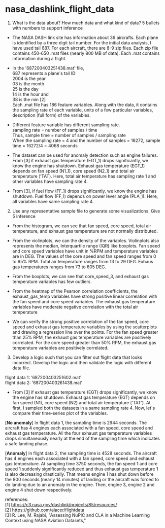 # nasa_dashlink_flight_data

1. What is the data about? How much data and what kind of data? 5 bullets with numbers to support inference

- The NASA DASH link site has information about 36 aircrafts. Each plane is identified by a three digit tail number. For the initial data analysis, I have used tail 687. For each aircraft, there are 8-9 zip files. Each zip file contains 450-650 .mat files (nearly 800 MB of data). Each .mat contains information during a flight. 

- In the '687200403251438.mat' file, 
    <br>687 represents a plane's tail ID
    <br>2004 is the year
    <br>03 is the month
    <br>25 is the day
    <br>14 is the hour and
    <br>38 is the min [2] 
<br> Each .mat file has 186 feature variables. Along with the data, it contains the sampling rate of each variable, units of a few particular variables, description (full form) of the variables.


- Different feature variable has different sampling rate. 
<br>sampling rate = number of samples / time
<br>Thus, sample time = number of samples / sampling rate 
<br>When the sampling rate = 4 and the number of samples = 16272, sample time = 16272/4 = 4068 seconds


- The dataset can be used for anomaly detection such as engine failures. From [3] if exhaust gas temperature (EGT_1) drops significantly, we know the engine has shutdown. Exhaust gas temperature (EGT_1) depends on fan speed (N1_1), core speed (N2_1) and total air temperature ('TAT). Here, total air temperature has sampling rate 1 and other variables have sampling rate 4.


- From [3], if fuel flow (FF_1) drops significantly, we know the engine has shutdown. Fuel flow (FF_1) depends on power lever angle (PLA_1). Here, all variables have same sampling rate 4.

2. Use any representative sample file to generate some visualizations. Give 5 inference

- From the histogram, we can see that fan speed, core speed, total air temperature, and exhaust gas temperature are not normally distributed.


- From the violinplots, we can the density of the variables. Violinplots also represents the median, Interquartile range (IQR) like boxplots. Fan speed and core speed variables have unit in %RPM  and temperature variables are in DEG. The values of the core speed and fan speed ranges from 0 to 95% RPM. Total air temperature ranges from 13 to 29 DEG. Exhaus gas temperatures ranges from 73 to 605 DEG.


- From the boxplots, we can see that core_speed_3, and exhaust gas temperature variables has few outliers.


- From the heatmap of the Pearson correlation coefficients, the exhaust_gas_temp variables have strong positive linear correlation with the fan speed and core speed variables. The exhaust gas temperature variables have moderate negative correlation with the total air temperature


- We can verify the strong positive correlation of the fan speed, core speed and exhaust gas temperature variables by using the scatterplots and drawing a regression line over the points. For the fan speed greater than 25% RPM, the exhaust gas temperature variables are positively correlated. For the core speed greater than 50% RPM, the exhaust gas temperature variables are positively correlated. 

3. Develop a logic such that you can filter out flight data that looks incorrect. Develop the logic and then validate the logic with different data file.

flight data 1: '687200403251602.mat'
<br>flight data 2: '687200403261438.mat'

- From [3] if exhaust gas temperature (EGT) drops significantly, we know the engine has shutdown. Exhaust gas temperature (EGT) depends on fan speed (N1), core speed (N2) and total air temperature ('TAT'). 
At first, I sampled both the datasets in a same sampling rate 4. Now, let's compare their time-series plot of the variables. 

[**No anomaly**] In flight data 1, the sampling time is 2944 seconds. The aircraft has 4 engines each associated with a fan speed, core speed and exhaust gas temperature. All the four exhaust gas temperature variables drops simultaneously nearly at the end of the sampling time which indicates a safe landing phase.

[**Anomaly**] In flight data 2, the sampling time is 4528 seconds. The aircraft has 4 engines each associated with a fan speed, core speed and exhaust gas temperature. At sampling time 3750 seconds, the fan speed 1 and core speed 1 suddenly significantly reduced and thus exhaust gas temperature 1 is also decreasing drastically. That means engine 1 has shut down before the 800 seconds (nearly 14 minutes) of landing or the aircraft was forced to do landing due to an anomaly in the engine. Then, engine 3, engine 2 and engine 4 shut down respectively.

references: 
<br>[1] https://c3.nasa.gov/dashlink/projects/85/resources/
<br>[2] https://github.com/alacer/flightdata
<br>[3] R. Lee, M. Rajabi, "Assessing NuPIC and CLA in a Machine Learning Context using NASA Aviation Datasets," 
